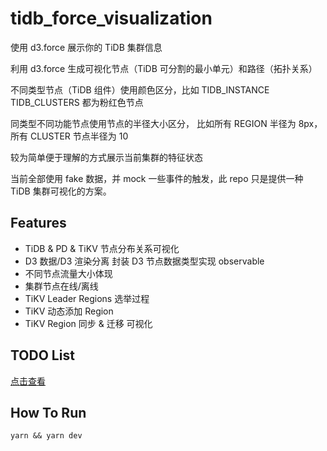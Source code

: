 # tidb_force_visualization

使用 d3.force 展示你的 TiDB 集群信息

利用 d3.force 生成可视化节点（TiDB 可分割的最小单元）和路径（拓扑关系）

不同类型节点（TiDB 组件）使用颜色区分，比如 TIDB_INSTANCE TIDB_CLUSTERS 都为粉红色节点

同类型不同功能节点使用节点的半径大小区分， 比如所有 REGION 半径为 8px，所有 CLUSTER 节点半径为 10

较为简单便于理解的方式展示当前集群的特征状态

当前全部使用 fake 数据，并 mock 一些事件的触发，此 repo 只是提供一种 TiDB 集群可视化的方案。

## Features

- TiDB & PD & TiKV 节点分布关系可视化
- D3 数据/D3 渲染分离 封装 D3 节点数据类型实现 observable
- 不同节点流量大小体现
- 集群节点在线/离线
- TiKV Leader Regions 选举过程
- TiKV 动态添加 Region
- TiKV Region 同步 & 迁移 可视化

## TODO List

[点击查看](https://github.com/Debiancc/tidb_force_visualization/issues?utf8=%E2%9C%93&q=is%3ATODO+)

## How To Run

`yarn && yarn dev`
